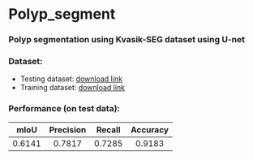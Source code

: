 # Polyp_segment

### Polyp segmentation using Kvasik-SEG dataset using U-net
### Dataset:
+ Testing dataset: <a href="https://drive.google.com/file/d/1us5iOMWVh_4LAiACM-LQa73t1pLLPJ7l/view">download link</a>
+ Training dataset: <a href="https://drive.google.com/file/d/17sUo2dLcwgPdO_fD4ySiS_4BVzc3wvwA/view">download link</a>

### Performance (on test data):
 | mIoU   |Precision   | Recall   | Accuracy|
 | :----: | :--------: | :------------: | :---------------: | 
 | 0.6141  |0.7817      | 0.7285| 0.9183|
